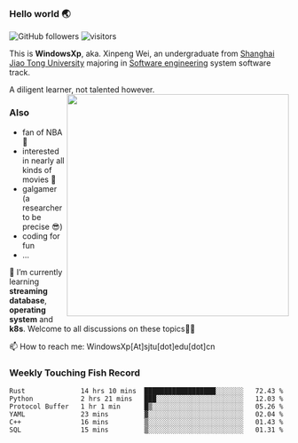 <!--
**WindowsXp-Beta/WindowsXp-Beta** is a ✨ _special_ ✨ repository because its `README.md` (this file) appears on your GitHub profile.

Here are some ideas to get you started:

- 🔭 I’m currently working on ...
- 🌱 I’m currently learning ...
- 👯 I’m looking to collaborate on ...
- 🤔 I’m looking for help with ...
- 💬 Ask me about ...
- 📫 How to reach me: ...
- 😄 Pronouns: ...
- ⚡ Fun fact: ...
-->
### Hello world :earth_asia:
![GitHub followers](https://img.shields.io/github/followers/WindowsXp-Beta?style=social)
![visitors](https://visitor-badge.glitch.me/badge?page_id=WindowsXp-Beta)

This is **WindowsXp**, aka. Xinpeng Wei, an undergraduate from [Shanghai Jiao Tong University](http://en.sjtu.edu.cn/) majoring in [Software engineering](http://www.se.sjtu.edu.cn/) system software track.

A diligent learner, not talented however.<img align='right' src='https://github-readme-stats.vercel.app/api/top-langs/?username=WindowsXp-Beta&layout=compact&hide=scss,hcl,Tcl&langs_count=10&theme=tokyonight' width='400px'>

### Also
- fan of NBA :basketball:
- interested in nearly all kinds of movies :movie_camera:
- galgamer (a researcher to be precise :sunglasses:)
- coding for fun
- ...

🤔 I’m currently learning **streaming database**, **operating system** and **k8s**. Welcome to all discussions on these topics🍻🍻

📫 How to reach me: WindowsXp[At]sjtu[dot]edu[dot]cn

### Weekly Touching Fish Record

<!--START_SECTION:waka-->

```text
Rust              14 hrs 10 mins  ██████████████████░░░░░░░   72.43 %
Python            2 hrs 21 mins   ███░░░░░░░░░░░░░░░░░░░░░░   12.03 %
Protocol Buffer   1 hr 1 min      █▒░░░░░░░░░░░░░░░░░░░░░░░   05.26 %
YAML              23 mins         ▓░░░░░░░░░░░░░░░░░░░░░░░░   02.04 %
C++               16 mins         ▒░░░░░░░░░░░░░░░░░░░░░░░░   01.43 %
SQL               15 mins         ▒░░░░░░░░░░░░░░░░░░░░░░░░   01.31 %
```

<!--END_SECTION:waka-->
